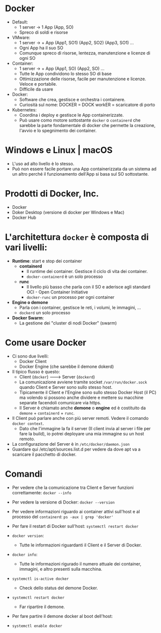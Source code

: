 # Docker
* Default:
  * 1 server -> 1 App (App, SO)
  * Spreco di soldi e risorse
* VMware:
  * 1 server -> + App (App1, SO1) (App2, SO2) (App3, SO1) ...
  * Ogni App ha il suo SO
  * Comunque spreco di risorse, lentezza, manutenzione e licenze di ogni SO
* Container:
  * 1 server -> + App (App1, SO) (App2, SO) ...
  * Tutte le App condividono lo stesso SO di base
  * Ottimizzazione delle risorse, facile per manutenzione e licenze. Veloce e portabile.
  * Difficile da usare
* Docker:
  * Software che crea, gestisce e orchestra i containere.
  * Curiosità sul nome: DOCKER = DOCK workER = scaricatore di porto
* Kubernetes:
  * Coordina i deploy e gestisce le App containerizzate.
  * Può usare como motore sottostante `docker` o `containerd` che sarebbe la parte fondamentale di docker che permette la creazione, l'avvio e lo spegnimento dei container.

# Windows e Linux | macOS
* L'uso ad alto livello è lo stesso.
* Può non essere facile portare una App containerizzata da un sistema ad un altro perché il funzionamento dell'App si basa sul SO sottostante.

# Prodotti di Docker, Inc.
* Docker
* Doker Desktop (versione di docker per Windows e Mac)
* Docker Hub

# L'architettura `docker` è composta di vari livelli:
* __Runtime__: start e stop dei container
  * __containerd__
    * Il runtime dei container. Gestisce il ciclo di vita dei container.
    * `docker-containerd` è un solo processo
  * __runc__
    * Il livello più basso che parla con il SO e aderisce agli standard OCI - Open Container Initiative
    * `docker-runc` un processo per ogni container
* __Engine o demone__
  * Parla con i container, gestisce le reti, i volumi, le immagini, ...
  * `dockerd` un solo processo
* __Docker Swarm__:
  * La gestione dei "cluster di nodi Docker" (swarm)

# Come usare Docker
* Ci sono due livelli:
  * Docker Client
  * Docker Engine (che sarebbe il demone dokerd)
* Il tipico flusso è questo:
  * Client (`docker`) ---> Server (`dockerd`)
  * La comunicazione avviene tramite socket `/var/run/docker.sock` quando Client e Server sono sullo stesso host.
  * Tipicamente il Client e l'Engine sono sullo stesso Docker Host (il PC) ma volendo si possono anche dividere e mettere su macchine separate facendoli comunicare via https.
  * Il Server è chiamato anche __demone__ o __engine__ ed è costituito da `demone` + `containerd` + `runc`.
* Il Client può parlare anche con più server remoti. Vedere il comando `docker context`. 
  * Dato che l'immagine la fa il server (Il client invia al server i file per fare la build), io potrei deployare una mia immagine su un host remoto.
* La configurazione del Server è in `/etc/docker/daemon.json`
* Guardare qui /etc/apt/sources.list.d per vedere da dove apt va a scaricare il pacchetto di docker.

# Comandi
* Per vedere che la comunicazione tra Client e Server funzioni correttamente:
  `docker --info`

* Per vedere la versione di Docker:
  `docker --version`

* Per vedere informazioni riguardo ai container attivi sull'host e al processo del `containerd`:
  `ps -aux | grep 'docker'`

* Per fare il restart di Docker sull'host:
  `systemctl restart docker`
* `docker version`:
  * Tutte le informazioni riguardanti il Client e il Server di Docker.
* `docker info`:
  * Tutte le informazioni rigurado il numero attuale dei container, immagini, e altro presenti sulla macchina.
* `systemctl is-active docker`
  * Check dello status del demone Docker.
* `systemctl restart docker`
  * Far ripartire il demone.
* Per fare partire il demone docker al boot dell'host:
* `systemctl enable docker`